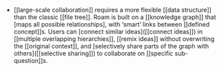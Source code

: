 - [[large-scale collaboration]] requires a more flexible [[data structure]] than the classic [[file tree]]. Roam is built on a [[knowledge graph]] that [maps all possible relationships], with ‘smart’ links between [[defined concept]]s. Users can [connect similar ideas]([[connect ideas]]) in [[multiple overlapping hierarchies]], [[remix ideas]] without overwriting the [[original context]], and [selectively share parts of the graph with others]([[selective sharing]]) to collaborate on [[specific sub-question]]s. 
